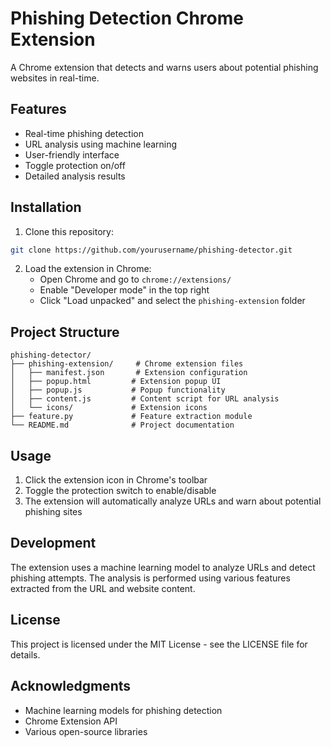# Phishing Detection Chrome Extension

A Chrome extension that detects and warns users about potential phishing websites in real-time.

## Features

- Real-time phishing detection
- URL analysis using machine learning
- User-friendly interface
- Toggle protection on/off
- Detailed analysis results

## Installation

1. Clone this repository:
```bash
git clone https://github.com/yourusername/phishing-detector.git
```

2. Load the extension in Chrome:
   - Open Chrome and go to `chrome://extensions/`
   - Enable "Developer mode" in the top right
   - Click "Load unpacked" and select the `phishing-extension` folder

## Project Structure

```
phishing-detector/
├── phishing-extension/     # Chrome extension files
│   ├── manifest.json       # Extension configuration
│   ├── popup.html         # Extension popup UI
│   ├── popup.js           # Popup functionality
│   ├── content.js         # Content script for URL analysis
│   └── icons/             # Extension icons
├── feature.py             # Feature extraction module
└── README.md              # Project documentation
```

## Usage

1. Click the extension icon in Chrome's toolbar
2. Toggle the protection switch to enable/disable
3. The extension will automatically analyze URLs and warn about potential phishing sites

## Development

The extension uses a machine learning model to analyze URLs and detect phishing attempts. The analysis is performed using various features extracted from the URL and website content.

## License

This project is licensed under the MIT License - see the LICENSE file for details.

## Acknowledgments

- Machine learning models for phishing detection
- Chrome Extension API
- Various open-source libraries 